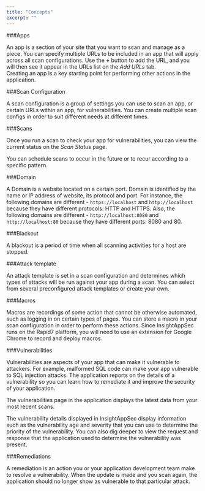 ```yaml
---
title: "Concepts"
excerpt: ""
---
```

###Apps

An app is a section of your site that you want to scan  and manage as a piece. You can specify multiple URLs to be included in an app that will apply across all scan configurations. Use the **+** button to add the URL, and you will then see it appear in the URLs list on the *Add URLs* tab.  
Creating an app is a key starting point for performing other actions in the application.

###Scan Configuration

A scan configuration is a group of settings you can use to scan an app, or certain URLs within an app, for vulnerabilities. You can create multiple scan configs in order to suit different needs at different times.

###Scans

Once you run a scan to check your app for vulnerabilities, you can view the current status on the *Scan Status* page.

You can schedule scans to occur in the future or to recur according to a specific pattern.

###Domain

A Domain is a website located on a certain port. Domain is identified by the name or IP address of website, its protocol and port. For instance, the following domains are different -
`https://localhost` and `http://localhost` because they have different protocols: HTTP and HTTPS. Also, the following domains are different - `http://localhost:8080` and `http://localhost:80` because they have different ports: 8080 and 80.

###Blackout

A blackout is a period of time when all scanning activities for a host are stopped. 

###Attack template

An attack template is set in a scan configuration and determines which types of attacks will be run against your app during a scan. You can select from several preconfigured attack templates or create your own.

###Macros

Macros are recordings of some action that cannot be otherwise automated, such as logging in on certain types of pages. You can store a macro in your scan configuration in order to perform these actions. Since InsightAppSec runs on the Rapid7 platform, you will need to use an extension for Google Chrome to record and deploy macros.

###Vulnerabilities

Vulnerabilities are aspects of your app that can make it vulnerable to attackers. For example, malformed SQL code can make your app vulnerable to SQL injection attacks. The application reports on the details of a vulnerability so you can learn how to remediate it and improve the security of your application.

The vulnerabilities page in the application displays the latest data from your most recent scans.

The vulnerability details displayed in InsightAppSec display information such as the vulnerability age and severity that you can use to determine the priority of the vulnerability. You can also dig deeper to view the request and response that the application used to determine the vulnerability was present.

###Remediations

A remediation is an action you or your application development team make to resolve a vulnerability. When the update is made and you scan again, the application should no longer show as vulnerable to that particular attack.